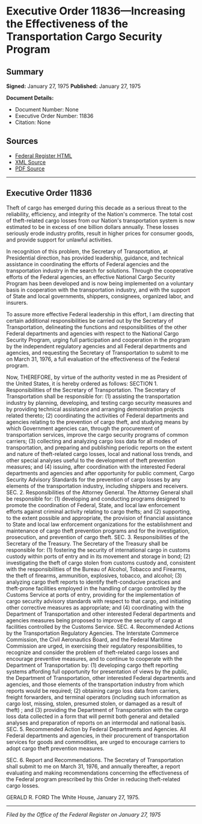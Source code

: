 # Executive Order 11836—Increasing the Effectiveness of the Transportation Cargo Security Program

## Summary

**Signed:** January 27, 1975
**Published:** January 27, 1975

**Document Details:**
- Document Number: None
- Executive Order Number: 11836
- Citation: None

## Sources
- [Federal Register HTML](https://www.presidency.ucsb.edu/documents/executive-order-11836-increasing-the-effectiveness-the-transportation-cargo-security)
- [XML Source](None)
- [PDF Source](None)

---

## Executive Order 11836

Theft of cargo has emerged during this decade as a serious threat to the reliability, efficiency, and integrity of the Nation's commerce. The total cost of theft-related cargo losses from our Nation's transportation system is now estimated to be in excess of one billion dollars annually. These losses seriously erode industry profits, result in higher prices for consumer goods, and provide support for unlawful activities.

In recognition of this problem, the Secretary of Transportation, at Presidential direction, has provided leadership, guidance, and technical assistance in coordinating the efforts of Federal agencies and the transportation industry in the search for solutions. Through the cooperative efforts of the Federal agencies, an effective National Cargo Security Program has been developed and is now being implemented on a voluntary basis in cooperation with the transportation industry, and with the support of State and local governments, shippers, consignees, organized labor, and insurers.

To assure more effective Federal leadership in this effort, I am directing that certain additional responsibilities be carried out by the Secretary of Transportation, delineating the functions and responsibilities of the other Federal departments and agencies with respect to the National Cargo Security Program, urging full participation and cooperation in the program by the independent regulatory agencies and all Federal departments and agencies, and requesting the Secretary of Transportation to submit to me on March 31, 1976, a full evaluation of the effectiveness of the Federal program.

Now, THEREFORE, by virtue of the authority vested in me as President of the United States, it is hereby ordered as follows:
SECTION 1. Responsibilities of the Secretary of Transportation. The Secretary of Transportation shall be responsible for:
    (1) assisting the transportation industry by planning, developing, and testing cargo security measures and by providing technical assistance and arranging demonstration projects related thereto;
    (2) coordinating the activities of Federal departments and agencies relating to the prevention of cargo theft, and studying means by which Government agencies can, through the procurement of transportation services, improve the cargo security programs of common carriers;
    (3) collecting and analyzing cargo loss data for all modes of transportation, and preparing and publishing periodic reports on the extent and nature of theft-related cargo losses, local and national loss trends, and other special analyses useful to the development of theft prevention measures; and
    (4) issuing, after coordination with the interested Federal departments and agencies and after opportunity for public comment, Cargo Security Advisory Standards for the prevention of cargo losses by any elements of the transportation industry, including shippers and receivers.
SEC. 2. Responsibilities of the Attorney General. The Attorney General shall be responsible for:
    (1) developing and conducting programs designed to promote the coordination of Federal, State, and local law enforcement efforts against criminal activity relating to cargo thefts; and
    (2) supporting, to the extent possible and appropriate, the provision of financial assistance to State and local law enforcement organizations for the establishment and maintenance of cargo theft prevention programs and for the investigation, prosecution, and prevention of cargo theft.
SEC. 3. Responsibilities of the Secretary of the Treasury. The Secretary of the Treasury shall be responsible for:
    (1) fostering the security of international cargo in customs custody within ports of entry and in its movement and storage in bond;
    (2) investigating the theft of cargo stolen from customs custody and, consistent with the responsibilities of the Bureau of Alcohol, Tobacco and Firearms, the theft of firearms, ammunition, explosives, tobacco, and alcohol;
    (3) analyzing cargo theft reports to identify theft-conducive practices and theft-prone facilities employed in the handling of cargo controlled by the Customs Service at ports of entry, providing for the implementation of cargo security advisory standards with respect to that cargo, and initiating other corrective measures as appropriate; and
    (4) coordinating with the Department of Transportation and other interested Federal departments and agencies measures being proposed to improve the security of cargo at facilities controlled by the Customs Service.
SEC. 4. Recommended Actions by the Transportation Regulatory Agencies. The Interstate Commerce Commission, the Civil Aeronautics Board, and the Federal Maritime Commission are urged, in exercising their regulatory responsibilities, to recognize and consider the problem of theft-related cargo losses and encourage preventive measures, and to continue to cooperate with the Department of Transportation by:
    (1) developing cargo theft reporting systems affording full opportunity for presentation of views by the public, the Department of Transportation, other interested Federal departments and agencies, and those elements of the transportation industry from which reports would be required;
    (2) obtaining cargo loss data from carriers, freight forwarders, and terminal operators (including such information as cargo lost, missing, stolen, presumed stolen, or damaged as a result of theft) ; and
    (3) providing the Department of Transportation with the cargo loss data collected in a form that will permit both general and detailed analyses and preparation of reports on an intermodal and national basis.
SEC. 5. Recommended Action by Federal Departments and Agencies. All Federal departments and agencies, in their procurement of transportation services for goods and commodities, are urged to encourage carriers to adopt cargo theft prevention measures.

SEC. 6. Report and Recommendations. The Secretary of Transportation shall submit to me on March 31, 1976, and annually thereafter, a report evaluating and making recommendations concerning the effectiveness of the Federal program prescribed by this Order in reducing theft-related cargo losses.

GERALD R. FORD
The White House,
January 27, 1975.

---

*Filed by the Office of the Federal Register on January 27, 1975*
